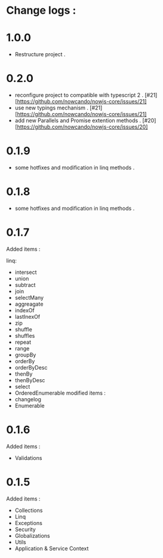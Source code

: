 # Change logs :

# 1.0.0
- Restructure project . 


# 0.2.0
- reconfigure project to compatible with typescript 2 . [#21][https://github.com/nowcando/nowjs-core/issues/21] 
- use new typings mechanism . [#21][https://github.com/nowcando/nowjs-core/issues/21] 
- add new Parallels and Promise extention methods . [#20][https://github.com/nowcando/nowjs-core/issues/20] 


# 0.1.9

- some hotfixes and modification in linq methods .

# 0.1.8

- some hotfixes and modification in linq methods .


# 0.1.7
Added items :

linq:
- intersect 
- union
- subtract
- join
- selectMany
- aggreagate
- indexOf
- lastInexOf
- zip
- shuffle
- shuffles
- repeat
- range
- groupBy
- orderBy
- orderByDesc
- thenBy
- thenByDesc
- select
- OrderedEnumerable
modified items :
- changelog
- Enumerable

# 0.1.6
Added items :
- Validations


# 0.1.5
Added items :
- Collections
- Linq
- Exceptions
- Security
- Globalizations
- Utils
- Application & Service Context

